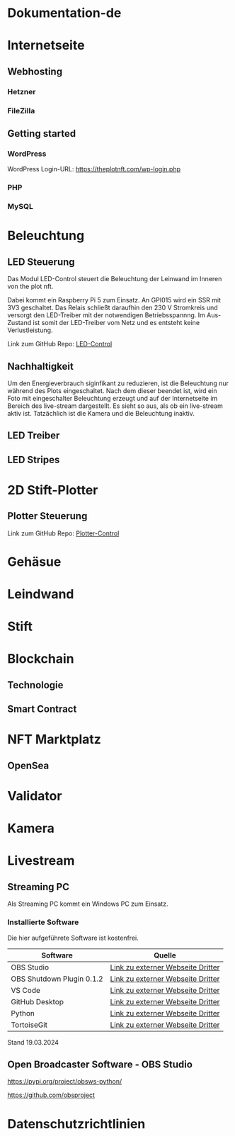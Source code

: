 # Dokumentation-de

# Internetseite
## Webhosting
### Hetzner
### FileZilla

## Getting started
### WordPress
  WordPress Login-URL: https://theplotnft.com/wp-login.php
### PHP
### MySQL

# Beleuchtung
## LED Steuerung
Das Modul LED-Control steuert die Beleuchtung der Leinwand im Inneren von the plot nft.

Dabei kommt ein Raspberry Pi 5 zum Einsatz. An GPI015 wird ein SSR mit 3V3 geschaltet. Das Relais schließt daraufhin den 230 V Stromkreis und versorgt den LED-Treiber mit der notwendigen Betriebsspannng. Im Aus-Zustand ist somit der LED-Treiber vom Netz und es entsteht keine Verlustleistung.

Link zum GitHub Repo: [LED-Control](https://github.com/theplotnft/LED-Control/tree/main)

## Nachhaltigkeit
Um den Energieverbrauch siginfikant zu reduzieren, ist die Beleuchtung nur während des Plots eingeschaltet. Nach dem dieser beendet ist, wird ein Foto mit eingeschalter Beleuchtung erzeugt und auf der Internetseite im Bereich des live-stream dargestellt. 
Es sieht so aus, als ob ein live-stream aktiv ist. Tatzächlich ist die Kamera und die Beleuchtung inaktiv.

## LED Treiber
## LED Stripes
# 2D Stift-Plotter
## Plotter Steuerung

Link zum GitHub Repo: [Plotter-Control](https://github.com/theplotnft/Plotter-Control/tree/main)

# Gehäsue
# Leindwand
# Stift
# Blockchain
## Technologie
## Smart Contract
# NFT Marktplatz
## OpenSea
# Validator
# Kamera
# Livestream
## Streaming PC
Als Streaming PC kommt ein Windows PC zum Einsatz.
### Installierte Software
Die hier aufgeführete Software ist kostenfrei.

Software                  | Quelle
------------------------- | -------------------------------------------------------------------------------------------
OBS Studio                | [Link zu externer Webseite Dritter](https://obsproject.com/de/download)
OBS Shutdown Plugin 0.1.2 | [Link zu externer Webseite Dritter](https://github.com/norihiro/obs-shutdown-plugin/releases)
VS Code                   | [Link zu externer Webseite Dritter](https://code.visualstudio.com/download)
GitHub Desktop            | [Link zu externer Webseite Dritter](https://desktop.github.com/)
Python                    | [Link zu externer Webseite Dritter](https://www.python.org/downloads/windows/)
TortoiseGit               | [Link zu externer Webseite Dritter](https://tortoisegit.org/download/)

Stand 19.03.2024


## Open Broadcaster Software - OBS Studio

https://pypi.org/project/obsws-python/

https://github.com/obsproject

# Datenschutzrichtlinien
